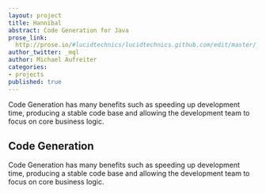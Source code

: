 ```yaml
---
layout: project
title: Hannibal
abstract: Code Generation for Java
prose_link:
  http://prose.io/#lucidtechnics/lucidtechnics.github.com/edit/master/_posts/features/0100-01-02-hannibal.md
author_twitter: _mql
author: Michael Aufreiter
categories:
- projects
published: true
---
```


Code Generation has many benefits such as speeding up development time, producing a stable code base and allowing the development team to focus on core business logic.

## Code Generation

Code Generation has many benefits such as speeding up development time, producing a stable code base and allowing the development team to focus on core business logic.